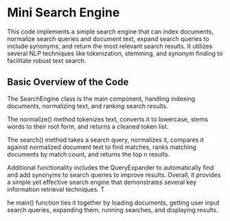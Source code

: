 # Mini Search Engine 
This code implements a simple search engine that can index documents, normalize search queries and document text, expand search queries to include synonyms, and return the most relevant search results. It utilizes several NLP techniques like tokenization, stemming, and synonym finding to facilitate robust text search.

## Basic Overview of the Code
The SearchEngine class is the main component, handling indexing documents, normalizing text, and ranking search results. 

The normalize() method tokenizes text, converts it to lowercase, stems words to their root form, and returns a cleaned token list. 

The search() method takes a search query, normalizes it, compares it against normalized document text to find matches, ranks matching documents by match count, and returns the top n results. 

Additional functionality includes the QueryExpander to automatically find and add synonyms to search queries to improve results. Overall, it provides a simple yet effective search engine that demonstrates several key information retrieval techniques. T

he main() function ties it together by loading documents, getting user input search queries, expanding them, running searches, and displaying results.
